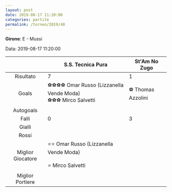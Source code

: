 ```yaml
---
layout: post
date: 2019-08-17 11:20:00
categories: partite
permalink: /torneo/2019/48
---
```

**Girone**: E - Mussi

Data: 2019-08-17 11:20:00

| | S.S. Tecnica Pura | St'Am No Zugo |
|:-----:|-----|-----|
Risultato|7|1
Goals|⚽⚽⚽⚽ Omar Russo (Lizzanella Vende Moda)<br/>⚽⚽⚽ Mirco Salvetti|⚽ Thomas Azzolini<br/>
Autogoals||
Falli|0|3
Gialli||
Rossi||
Miglior Giocatore|⭐⭐ Omar Russo (Lizzanella Vende Moda)<br/><br/>⭐ Mirco Salvetti<br/>|
Miglior Portiere||